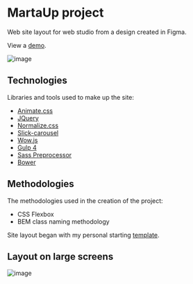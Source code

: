 # MartaUp project
Web site layout for web studio from a design created in Figma.

View a [demo](https://igor-muram.github.io/martaup/index.html).

![image](https://user-images.githubusercontent.com/54866075/132999776-b3395bdf-6700-4172-a580-cac651898678.png)

## Technologies

Libraries and tools used to make up the site:

* [Animate.css](https://daneden.github.io/animate.css/)
* [JQuery](https://jquery.com)
* [Normalize.css](https://necolas.github.io/normalize.css/)
* [Slick-carousel](https://kenwheeler.github.io/slick/)
* [Wow.js](https://wowjs.uk)
* [Gulp 4](https://gulpjs.com)
* [Sass Preprocessor](https://sass-scss.ru)
* [Bower](https://bower.io)

## Methodologies

The methodologies used in the creation of the project:

* CSS Flexbox
* BEM class naming methodology

Site layout began with my personal starting [template](https://igor-muram.github.io/webtemplate/index.html).

## Layout on large screens

![image](https://user-images.githubusercontent.com/54866075/132999966-e4615932-d6da-471c-9fc0-bdc44a77aece.png)
